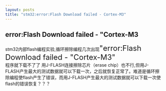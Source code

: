 ```yaml
---
layout: posts
title: "stm32:error:Flash Download failed - Cortex-M3"
---
```


## error:Flash Download failed - "Cortex-M3
stm32内部flash编程实验,循环擦除编程几次出现<font size="5">"error:Flash Download failed - "Cortex-M3"</font><br>
程序就下载不了了 用J-FLASH连接擦除芯片（erase chip）也不行,但用J-FLASH产生最大的测试数据就可以下载一次，之后就恢复正常了。难道是循环擦除编程使flash产生了错误，而用J-FLASH产生最大的测试数据就可以下载一次使flash的错误恢复？？？